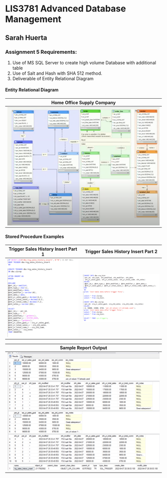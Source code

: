 
# LIS3781 Advanced Database Management

## Sarah Huerta

### Assignment 5 Requirements:
1. Use of MS SQL Server to create high volume Database with additional table
2. Use of Salt and Hash with SHA 512 method.
3. Deliverable of Entity Relational Diagram

#### Entity Relational Diagram
| Home Office Supply Company |
| -- |
| ![a5](erd.png) |

#### Stored Procedure Examples

| Trigger Sales History Insert Part 1 |  Trigger Sales History Insert Part 2 |
| --- | -- |
|![tri1](trig.png) | ![tring2.png](tring2.png) |

|Sample Report Output |
| -- |
| ![report](report.png) |
